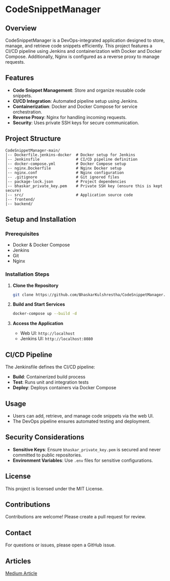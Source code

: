 # CodeSnippetManager

## Overview
CodeSnippetManager is a DevOps-integrated application designed to store, manage, and retrieve code snippets efficiently. This project features a CI/CD pipeline using Jenkins and containerization with Docker and Docker Compose. Additionally, Nginx is configured as a reverse proxy to manage requests.

## Features
- **Code Snippet Management**: Store and organize reusable code snippets.
- **CI/CD Integration**: Automated pipeline setup using Jenkins.
- **Containerization**: Docker and Docker Compose for service orchestration.
- **Reverse Proxy**: Nginx for handling incoming requests.
- **Security**: Uses private SSH keys for secure communication.

## Project Structure
```
CodeSnippetManager-main/
│-- Dockerfile.jenkins-docker  # Docker setup for Jenkins
│-- Jenkinsfile                # CI/CD pipeline definition
│-- docker-compose.yml         # Docker Compose setup
│-- nginx.Dockerfile           # Nginx Docker setup
│-- nginx.conf                 # Nginx configuration
│-- .gitignore                 # Git ignored files
│-- package-lock.json          # Project dependencies
│-- bhaskar_private_key.pem    # Private SSH key (ensure this is kept secure)
│-- src/                       # Application source code
|-- frontend/
|-- backend/
```

## Setup and Installation
### Prerequisites
- Docker & Docker Compose
- Jenkins
- Git
- Nginx

### Installation Steps
1. **Clone the Repository**
   ```sh
   git clone https://github.com/BhaskarKulshrestha/CodeSnippetManager.git
   ```

2. **Build and Start Services**
   ```sh
   docker-compose up --build -d
   ```

3. **Access the Application**
   - Web UI: `http://localhost`
   - Jenkins UI: `http://localhost:8080`
   
## CI/CD Pipeline
The Jenkinsfile defines the CI/CD pipeline:
- **Build**: Containerized build process
- **Test**: Runs unit and integration tests
- **Deploy**: Deploys containers via Docker Compose

## Usage
- Users can add, retrieve, and manage code snippets via the web UI.
- The DevOps pipeline ensures automated testing and deployment.

## Security Considerations
- **Sensitive Keys**: Ensure `bhaskar_private_key.pem` is secured and never committed to public repositories.
- **Environment Variables**: Use `.env` files for sensitive configurations.

## License
This project is licensed under the MIT License.

## Contributions
Contributions are welcome! Please create a pull request for review.

## Contact
For questions or issues, please open a GitHub issue.

## Articles
[Medium Article](https://medium.com/@2024sl93066/codesnippetmanager-a-devops-integrated-code-management-system-9f430e4fbc4b)
